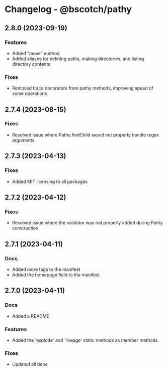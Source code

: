 # Changelog - @bscotch/pathy

## 2.8.0 (2023-09-19)

### Features

- Added "move" method
- Added aliases for deleting paths, making directories, and listing directory contents

### Fixes

- Removed trace decorators from pathy methods, improving speed of some operations

## 2.7.4 (2023-08-15)

### Fixes

- Resolved issue where Pathy.findChild would not properly handle regex arguments

## 2.7.3 (2023-04-13)

### Fixes

- Added MIT licensing to all packages

## 2.7.2 (2023-04-12)

### Fixes

- Resolved issue where the validator was not properly added during Pathy construction

## 2.7.1 (2023-04-11)

### Docs

- Added more tags to the manifest
- Added the homepage field to the manifest

## 2.7.0 (2023-04-11)

### Docs

- Added a README

### Features

- Added the 'explode' and 'lineage' static methods as member methods

### Fixes

- Updated all deps
